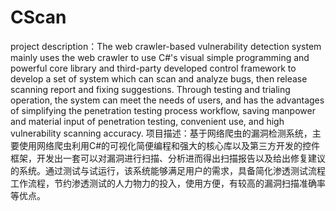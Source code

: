 # CScan
project description：The web crawler-based vulnerability detection system mainly uses the web crawler to use C#'s visual simple programming and powerful core library and third-party developed control framework to develop a set of system which can scan and analyze bugs, then release scanning report and fixing suggestions. Through testing and trialing operation, the system can meet the needs of users, and has the advantages of simplifying the penetration testing process workflow, saving manpower and material input of penetration testing, convenient use, and high vulnerability scanning accuracy.
项目描述：基于网络爬虫的漏洞检测系统，主要使用网络爬虫利用C#的可视化简便编程和强大的核心库以及第三方开发的控件框架，开发出一套可以对漏洞进行扫描、分析进而得出扫描报告以及给出修复建议的系统。通过测试与试运行，该系统能够满足用户的需求，具备简化渗透测试流程工作流程，节约渗透测试的人力物力的投入，使用方便，有较高的漏洞扫描准确率等优点。
